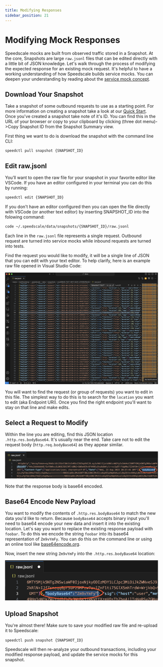 ```yaml
---
title: Modifying Responses
sidebar_position: 21
---
```


# Modifying Mock Responses

Speedscale mocks are built from observed traffic stored in a Snapshot. At the core, Snapshots are large `raw.jsonl` files that can be edited directly with a little bit of JSON knowledge. Let's walk through the process of modifying the expected response for an existing mock request. It's helpful to have a working understanding of how Speedscale builds service mocks. You can deepen your understanding by reading about the [service mock concept](../../../concepts/service_mocking.md).

## Download Your Snapshot

Take a snapshot of some outbound requests to use as a starting point. For more information on creating a snapshot take a look at our [Quick Start](../../../quick-start.md). Once you've created a snapshot take note of it's ID. You can find this in the URL of your browser or copy to your clipboard by clicking (three dot menu)->Copy Snapshot ID from the Snapshot Summary view.

First thing we want to do is download the snapshot with the command line CLI:

```bash
speedctl pull snapshot {SNAPSHOT_ID}
```

## Edit raw.jsonl

You’ll want to open the raw file for your snapshot in your favorite editor like VSCode. If you have an editor configured in your terminal you can do this by running:

```bash
speedctl edit {SNAPSHOT_ID}
```

If you don't have an editor configured then you can open the file directly with VSCode (or another text editor) by inserting SNAPSHOT_ID into the folowing command:

```bash
code ~/.speedscale/data/snapshots/{SNAPSHOT_ID}/raw.jsonl
```

Each line in the `raw.jsonl` file represents a single request. Outbound request are turned into service mocks while inbound requests are turned into tests.

Find the request you would like to modify, it will be a single line of JSON that you can edit with your text editor. To help clarify, here is an example raw file opened in Visual Studio Code:

![Visual Studio Raw File](./modify-mocks/vscode-raw.png)

You will want to find the request (or group of requests) you want to edit in this file. The simplest way to do this is to search for the `location` you want to edit (aka Endpoint URI). Once you find the right endpoint you'll want to stay on that line and make edits.

## Select a Request to Modify

Within the line you are editing, find this JSON location `.http.res.bodyBase64`. It's usually near the end. Take care not to edit the request body (`http.req.bodyBase64`) as they appear similar.

![Response Body Highlighted](./modify-mocks/vscode-bodybase64.png)

Note that the response body is base64 encoded.

## Base64 Encode New Payload

You want to modify the contents of `.http.res.bodyBase64` to match the new data you'd like to return. Because `bodyBase64` accepts binary input you'll need to base64 encode your new data and insert it into the existing location. Let's say you want to replace the existing response payload with `foobar`. To do this we encode the string `foobar` into its base64 representation of `Zm9vYmFy`. You can do this on the command line or using an online tool like [base64encode.org](https://www.base64encode.org/).

Now, insert the new string `Zm9vYmFy` into the `.http.res.bodyBase64` location:

![New Response Body Inserted](./modify-mocks/vscode-insert-body.png)

## Upload Snapshot

You're almost there! Make sure to save your modified raw file and re-upload it to Speedscale:

`speedctl push snapshot {SNAPSHOT_ID}`

Speedscale will then re-analyze your outbound transactions, including your modified response payload, and update the service mocks for this snapshot.

